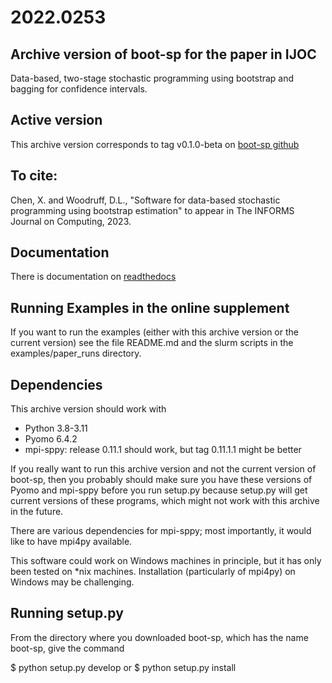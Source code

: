 # 2022.0253

## Archive version of boot-sp for the paper in IJOC

Data-based, two-stage stochastic programming using bootstrap and bagging for confidence intervals.

## Active version

This archive version corresponds to tag v0.1.0-beta on [boot-sp github](https://github.com/boot-sp/boot-sp)

## To cite:

Chen, X. and Woodruff, D.L., "Software for data-based stochastic programming using bootstrap estimation" to appear in
The INFORMS Journal on Computing, 2023.

## Documentation

There is documentation on [readthedocs](https://boot-sp.readthedocs.io/en/latest/)

## Running Examples in the online supplement

If you want to run the examples (either with this archive version or the current version)
see the file README.md and the slurm scripts in the examples/paper_runs directory.

## Dependencies

This archive version should work with

- Python 3.8-3.11
- Pyomo 6.4.2
- mpi-sppy: release 0.11.1 should work, but tag 0.11.1.1 might be better

If you really want to run this archive version and not the current version of boot-sp, then
you probably should make sure you have these versions of Pyomo and mpi-sppy
before you run setup.py because setup.py will get current versions of these
programs, which might not work with this archive in the future.

There are various dependencies for mpi-sppy; most importantly, it would like to have mpi4py available.

This software could work on Windows machines in principle, but it has only been tested on *nix machines.
Installation (particularly of mpi4py) on Windows may be challenging.

## Running setup.py

From the directory where you downloaded boot-sp, which has the name
boot-sp, give the command

$ python setup.py develop
or
$ python setup.py install


